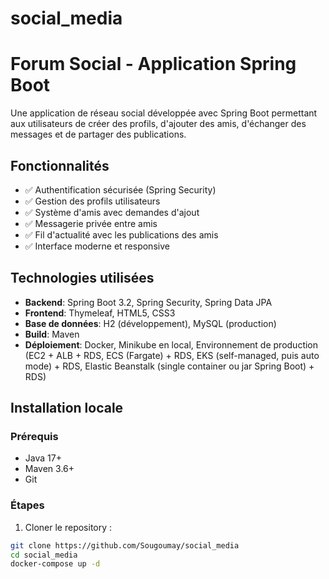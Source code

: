 # social_media

# Forum Social - Application Spring Boot

Une application de réseau social développée avec Spring Boot permettant aux utilisateurs de créer des profils, d'ajouter des amis, d'échanger des messages et de partager des publications.

## Fonctionnalités

- ✅ Authentification sécurisée (Spring Security)
- ✅ Gestion des profils utilisateurs
- ✅ Système d'amis avec demandes d'ajout
- ✅ Messagerie privée entre amis
- ✅ Fil d'actualité avec les publications des amis
- ✅ Interface moderne et responsive

## Technologies utilisées

- **Backend**: Spring Boot 3.2, Spring Security, Spring Data JPA
- **Frontend**: Thymeleaf, HTML5, CSS3
- **Base de données**: H2 (développement), MySQL (production)
- **Build**: Maven
- **Déploiement**: Docker, Minikube en local, Environnement de production (EC2 + ALB + RDS, ECS (Fargate) + RDS, EKS (self-managed, puis auto mode) + RDS, Elastic Beanstalk (single container ou jar Spring Boot) + RDS)

## Installation locale

### Prérequis
- Java 17+
- Maven 3.6+
- Git

### Étapes

1. Cloner le repository :
```bash
git clone https://github.com/Sougoumay/social_media
cd social_media
docker-compose up -d